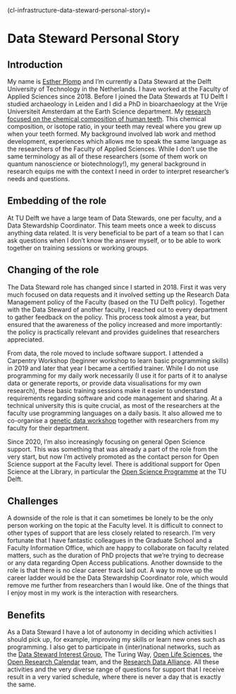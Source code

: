 (cl-infrastructure-data-steward-personal-story)=
# Data Steward Personal Story

## Introduction

My name is [Esther Plomp](https://estherplomp.github.io/) and I’m currently a Data Steward at the Delft University of Technology in the Netherlands.
I have worked at the Faculty of Applied Sciences since 2018.
Before I joined the Data Stewards at TU Delft I studied archaeology in Leiden and I did a PhD in bioarchaeology at the Vrije Universiteit Amsterdam at the Earth Science department.
My [research focused on the chemical composition of human teeth](https://doi.org/10.5281/zenodo.3929551).
This chemical composition, or isotope ratio, in your teeth may reveal where you grew up when your teeth formed.
My background involved lab work and method development, experiences which allows me to speak the same language as the researchers of the Faculty of Applied Sciences.
While I don’t use the same terminology as all of these researchers (some of them work on quantum nanoscience or biotechnology!), my general background in research equips me with the context I need in order to interpret researcher’s needs and questions.

## Embedding of the role

At TU Delft we have a large team of Data Stewards, one per faculty, and a Data Stewardship Coordinator.
This team meets once a week to discuss anything data related.
It is very beneficial to be part of a team so that I can ask questions when I don’t know the answer myself, or to be able to work together on training sessions or working groups.

## Changing of the role

The Data Steward role has changed since I started in 2018.
First it was very much focused on data requests and it involved setting up the Research Data Management policy of the Faculty (based on the TU Delft policy).
Together with the Data Steward of another faculty, I reached out to every department to gather feedback on the policy.
This process took almost a year, but ensured that the awareness of the policy increased and more importantly: the policy is practically relevant and provides guidelines that researchers appreciated.

From data, the role moved to include software support.
I attended a Carpentry Workshop (beginner workshop to learn basic programming skills) in 2019 and later that year I became a certified trainer.
While I do not use programming for my daily work necessarily (I use it for parts of it to analyse data or generate reports, or provide data visualisations for my own research), these basic training sessions make it easier to understand requirements regarding software and code management and sharing.
At a technical university this is quite crucial, as most of the researchers at the faculty use programming languages on a daily basis.
It also allowed me to co-organise a [genetic data workshop](https://openworking.wordpress.com/2019/06/07/tu-delfts-first-genomics-data-carpentry/) together with researchers from my faculty for their department.

Since 2020, I’m also increasingly focusing on general Open Science support.
This was something that was already a part of the role from the very start, but now I’m actively promoted as the contact person for Open Science support at the Faculty level.
There is additional support for Open Science at the Library, in particular the [Open Science Programme](https://www.tudelft.nl/library/tu-delft-open-science) at the TU Delft.

## Challenges

A downside of the role is that it can sometimes be lonely to be the only person working on the topic at the Faculty level.
It is difficult to connect to other types of support that are less closely related to research.
I’m very fortunate that I have fantastic colleagues in the Graduate School and a Faculty Information Office, which are happy to collaborate on faculty related matters, such as the duration of PhD projects that we’re trying to decrease or any data regarding Open Access publications.
Another downside to the role is that there is no clear career track laid out.
A way to move up the career ladder would be the Data Stewardship Coordinator role, which would remove me further from researchers than I would like.
One of the things that I enjoy most in my work is the interaction with researchers.

## Benefits

As a Data Steward I have a lot of autonomy in deciding which activities I should pick up, for example, improving my skills or learn new ones such as programming.
I also get to participate in (inter)national networks, such as the [Data Steward Interest Group](https://www.dtls.nl/about/community/interest-groups/data-stewards-interest-group/), The Turing Way, [Open Life Sciences](https://openlifesci.org/), the [Open Research Calendar](https://openresearchcalendar.org/) team, and the [Research Data Alliance](https://www.rd-alliance.org/groups/physical-samples-and-collections-research-data-ecosystem-ig).
All these activities and the very diverse range of questions for support that I receive result in a very varied schedule, where there is never a day that is exactly the same.
